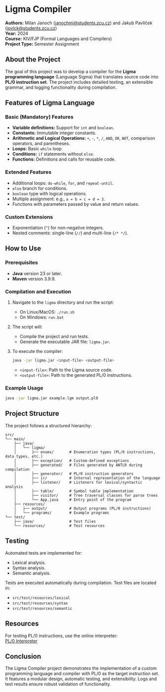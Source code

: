 # Ligma Compiler

**Authors:** Milan Janoch (janochmi@students.zcu.cz) and Jakub Pavlíček (jpvlck@students.zcu.cz)  
**Year:** 2024  
**Course:** KIV/FJP (Formal Languages and Compilers)  
**Project Type:** Semester Assignment

## About the Project

The goal of this project was to develop a compiler for the **Ligma programming language** (Language Sigma) that translates source code into **PL/0 instruction set**. The project includes detailed testing, an extensible grammar, and logging functionality during compilation.

## Features of Ligma Language

### Basic (Mandatory) Features

- **Variable definitions:** Support for `int` and `boolean`.
- **Constants:** Immutable integer constants.
- **Arithmetic and Logical Operations:** `+`, `-`, `*`, `/`, `AND`, `OR`, `NOT`, comparison operators, and parentheses.
- **Loops:** Basic `while` loop.
- **Conditions:** `if` statements without `else`.
- **Functions:** Definitions and calls for reusable code.

### Extended Features

- Additional loops: `do-while`, `for`, and `repeat-until`.
- `else` branch for conditions.
- `boolean` type with logical operations.
- Multiple assignment: e.g., `a = b = c = d = 3`.
- Functions with parameters passed by value and return values.

### Custom Extensions

- Exponentiation (`^`) for non-negative integers.
- Nested comments: single-line (`//`) and multi-line (`/* */`).

## How to Use

### Prerequisites

- **Java** version 23 or later.
- **Maven** version 3.9.9.

### Compilation and Execution

1. Navigate to the `ligma` directory and run the script:
   - On Linux/MacOS: `./run.sh`
   - On Windows: `run.bat`
2. The script will:

   - Compile the project and run tests.
   - Generate the executable JAR file: `ligma.jar`.

3. To execute the compiler:
   ```bash
   java -jar ligma.jar <input-file> <output-file>
   ```
   - `<input-file>`: Path to the Ligma source code.
   - `<output-file>`: Path to the generated PL/0 instructions.

### Example Usage

```bash
java -jar ligma.jar example.lgm output.pl0
```

## Project Structure

The project follows a structured hierarchy:

```
src/
└── main/
    ├── java/
    │   └── ligma/
    │       ├── enums/       # Enumeration types (PL/0 instructions, data types, etc.)
    │       ├── exception/   # Custom-defined exceptions
    │       ├── generated/   # Files generated by ANTLR during compilation
    │       ├── generator/   # PL/0 instruction generators
    │       ├── ir/          # Internal representation of the language
    │       ├── listener/    # Listeners for lexical/syntactic analysis
    │       ├── table/       # Symbol table implementation
    │       ├── visitor/     # Tree traversal classes for parse trees
    │       └── App.java     # Entry point of the program
    ├── resources/
    │   ├── output/          # Output programs (PL/0 instructions)
    │   └── programs/        # Example programs
└── test/
    ├── java/                # Test files
    └── resources/           # Test resources
```

## Testing

Automated tests are implemented for:

- Lexical analysis.
- Syntax analysis.
- Semantic analysis.

Tests are executed automatically during compilation. Test files are located in:

- `src/test/resources/lexical`
- `src/test/resources/syntax`
- `src/test/resources/semantic`

## Resources

For testing PL/0 instructions, use the online interpreter:  
[PL/0 Interpreter](https://home.zcu.cz/~lipka/fjp/pl0/)

## Conclusion

The Ligma Compiler project demonstrates the implementation of a custom programming language and compiler with PL/0 as the target instruction set. It features a modular design, automatic testing, and extensibility. Logs and test results ensure robust validation of functionality.
